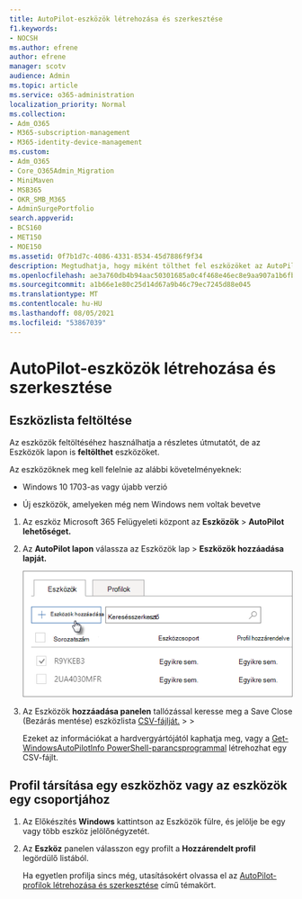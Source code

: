 ```yaml
---
title: AutoPilot-eszközök létrehozása és szerkesztése
f1.keywords:
- NOCSH
ms.author: efrene
author: efrene
manager: scotv
audience: Admin
ms.topic: article
ms.service: o365-administration
localization_priority: Normal
ms.collection:
- Adm_O365
- M365-subscription-management
- M365-identity-device-management
ms.custom:
- Adm_O365
- Core_O365Admin_Migration
- MiniMaven
- MSB365
- OKR_SMB_M365
- AdminSurgePortfolio
search.appverid:
- BCS160
- MET150
- MOE150
ms.assetid: 0f7b1d7c-4086-4331-8534-45d7886f9f34
description: Megtudhatja, hogy miként tölthet fel eszközöket az AutoPilottal a Microsoft 365 Vállalati prémium verzió. A profilokat hozzárendelheti egy eszközhöz vagy eszközcsoporthoz.
ms.openlocfilehash: ae3a760db4b94aac50301685a0c4f468e46ec8e9aa907a1b6fb35e03a9e541f0
ms.sourcegitcommit: a1b66e1e80c25d14d67a9b46c79ec7245d88e045
ms.translationtype: MT
ms.contentlocale: hu-HU
ms.lasthandoff: 08/05/2021
ms.locfileid: "53867039"
---
```

# <a name="create-and-edit-autopilot-devices"></a>AutoPilot-eszközök létrehozása és szerkesztése

## <a name="upload-a-list-of-devices"></a>Eszközlista feltöltése

Az eszközök [](add-autopilot-devices-and-profile.md) feltöltéséhez használhatja a részletes útmutatót, de az Eszközök lapon is **feltölthet** eszközöket. 
  
Az eszközöknek meg kell felelnie az alábbi követelményeknek:
  
- Windows 10 1703-as vagy újabb verzió
    
- Új eszközök, amelyeken még nem Windows nem voltak bevetve

1. Az eszköz Microsoft 365 Felügyeleti központ az **Eszközök** \> **AutoPilot lehetőséget.**
  
2. Az **AutoPilot lapon** válassza  az Eszközök lap \> **Eszközök hozzáadása lapját.**
    
    ![In the Devices tab, choose Add devices.](../media/6ba81e22-c873-40ad-8a72-ce64d15ea6ba.png)
  
3. Az Eszközök **hozzáadása panelen** tallózással keresse meg a Save Close (Bezárás mentése) eszközlista [CSV-fájlját.](../admin/misc/device-list.md) \>  \> 
    
    Ezeket az információkat a hardvergyártójától kaphatja meg, vagy a [Get-WindowsAutoPilotInfo PowerShell-parancsprogrammal](https://www.powershellgallery.com/packages/Get-WindowsAutoPilotInfo) létrehozhat egy CSV-fájlt. 
    
## <a name="assign-a-profile-to-a-device-or-a-group-of-devices"></a>Profil társítása egy eszközhöz vagy az eszközök egy csoportjához

1. Az Előkészítés **Windows** kattintson az Eszközök  fülre, és jelölje be egy vagy több eszköz jelölőnégyzetét. 
    
2. Az **Eszköz** panelen válasszon egy profilt a **Hozzárendelt profil** legördülő listából. 
    
    Ha egyetlen profilja sincs még, utasításokért olvassa el az [AutoPilot-profilok létrehozása és szerkesztése](create-and-edit-autopilot-profiles.md) című témakört. 
